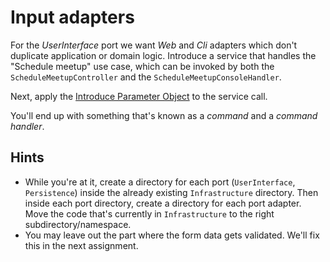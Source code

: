# Input adapters

For the *UserInterface* port we want *Web* and *Cli* adapters which don't duplicate application or domain logic. 
Introduce a service that handles the "Schedule meetup" use case, which can be invoked by both the `ScheduleMeetupController` and the `ScheduleMeetupConsoleHandler`.

Next, apply the [Introduce Parameter Object](http://refactoring.com/catalog/introduceParameterObject.html) to the service call.

You'll end up with something that's known as a *command* and a *command handler*.

## Hints

- While you're at it, create a directory for each port (`UserInterface`, `Persistence`) inside the already existing `Infrastructure` directory. Then inside each port directory, create a directory for each port adapter. Move the code that's currently in `Infrastructure` to the right subdirectory/namespace. 
- You may leave out the part where the form data gets validated. We'll fix this in the next assignment.
